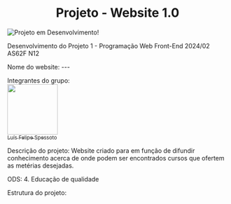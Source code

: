 <h1 align="center"> Projeto - Website 1.0 </h1>


![Projeto em Desenvolvimento!](https://img.shields.io/badge/Project-Loading...-blue)

Desenvolvimento do Projeto 1 - Programação Web Front-End 2024/02 AS62F N12

Nome do website: ---

Integrantes do grupo: 
<br>[<img loading="img1" src="https://avatars.githubusercontent.com/u/77413441?v=4" width=115><br><sub>Luís Felipe Spessoto</sub>](https://github.com/Luis-Spessoto) 

Descrição do projeto: Website criado para em função de difundir conhecimento acerca de onde podem ser encontrados cursos que ofertem as metérias desejadas.

ODS: 4. Educação de qualidade 

Estrutura do projeto: 


